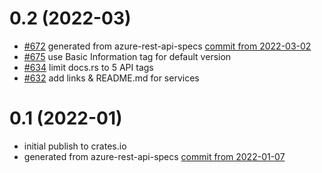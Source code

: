 # 0.2 (2022-03)

- [#672](https://github.com/Azure/azure-sdk-for-rust/pull/672) generated from azure-rest-api-specs [commit from 2022-03-02](https://github.com/Azure/azure-rest-api-specs/commit/c56b44b794ff17caad4d31c6ab64b07e28253504)
- [#675](https://github.com/Azure/azure-sdk-for-rust/pull/675) use Basic Information tag for default version
- [#634](https://github.com/Azure/azure-sdk-for-rust/issues/634) limit docs.rs to 5 API tags
- [#632](https://github.com/Azure/azure-sdk-for-rust/issues/632) add links & README.md for services

# 0.1 (2022-01)

- initial publish to crates.io
- generated from azure-rest-api-specs [commit from 2022-01-07](https://github.com/Azure/azure-rest-api-specs/commit/068f1ecdf3abb35a6a329a7b270c45df4d9c57a4)
